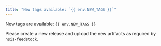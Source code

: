 ```yaml
---
title: "New tags available: `{{ env.NEW_TAGS }}`"
---
```


New tags are available: `{{ env.NEW_TAGS }}`

Please create a new release and upload the new artifacts as required by `nsis-feedstock`.
